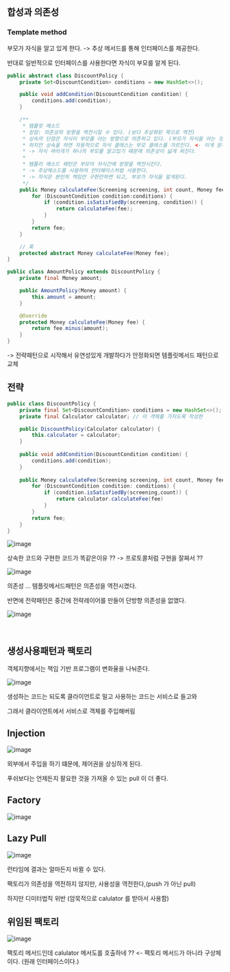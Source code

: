 ## 합성과 의존성
### Template method
부모가 자식을 알고 있게 한다. -> 추상 메서드를 통해 인터페이스를 제공한다.

반대로 일반적으로 인터페이스를 사용한다면 자식이 부모를 알게 된다.


```java
public abstract class DiscountPolicy {
    private Set<DiscountCondition> conditions = new HashSet<>();

    public void addCondition(DiscountCondition condition) {
        conditions.add(condition);
    }

    /**
     * 템플릿 메소드
     * 장점: 의존성의 방향을 역전시킬 수 있다. (보다 추상화된 쪽으로 역전)
     * 상속의 단점은 자식이 부모를 아는 방향으로 의존하고 있다. (부모가 자식을 아는 것은 다운캐스팅이다.)
     * 하지만 상속을 하면 자동적으로 자식 클래스는 부모 클래스를 가르킨다. <- 이게 문제를 일으킨다.
     * -> 자식 여러개가 하나의 부모를 알고있기 떄문에 의존성이 넓게 퍼진다.
     *
     * 템플리 메소드 패턴은 부모아 자식간에 방향을 역전시킨다.
     * -> 추상메소드를 사용하여 안터페이스처럼 사용한다.
     * -> 자식은 본인의 책임만 구현만하면 되고, 부모가 자식을 알게된다.
     */
    public Money calculateFee(Screening screening, int count, Money fee) {
        for (DiscountCondition condition:conditions) {
            if (condition.isSatisfiedBy(screening, condition)) {
                return calculateFee(fee);
            }
        }
        return fee;
    }

    // 훅
    protected abstract Money calculateFee(Money fee);
}

```


```java
public class AmountPolicy extends DiscountPolicy {
    private final Money amount;

    public AmountPolicy(Money amount) {
        this.amount = amount;
    }

    @Override
    protected Money calculateFee(Money fee) {
        return fee.minus(amount);
    }
}

```


-> 전략패턴으로 시작해서 유연성있게 개발하다가 안정화되면 템플릿메서드 패턴으로 교체


## 전략
```java
public class DiscountPolicy {
    private final Set<DiscountCondition> conditions = new HashSet<>();
    private final Calculator calculator; // 이 객체를 가지도록 작성한

    public DiscountPolicy(Calculator calculator) {
        this.calculator = calculator;
    }
    
    public void addCondition(DiscountCondition condition) {
        conditions.add(condition);
    }
    
    public Money calculateFee(Screening screening, int count, Money fee) {
        for (DiscountCondition condition: conditions) {
            if (condition.isSatisfiedBy(screening,count)) {
                return calculator.calculateFee(fee)
            }
        }
        return fee;
    }
}

```

![image](https://user-images.githubusercontent.com/60383031/212383852-f9fdccc6-5b11-4c89-b152-225cf1f99e23.png)


상속한 코드와 구현한 코드가 똑같은이유 ?? -> 프로토콜처럼 구현을 잘짜서 ??


![image](https://user-images.githubusercontent.com/60383031/212385071-ed6bc06f-8770-4381-a376-61f273016e6f.png)

의존성 ... 템플릿메서드패턴은 의존성을 역전시켰다.

반면에 전략패턴은 중간에 전략레이어를 만들어 단방향 의존성을 없앴다.


![image](https://user-images.githubusercontent.com/60383031/212387004-22a8fee0-8819-401b-9a04-eecff14987a1.png)

<br>

## 생성사용패턴과 팩토리

객체지향에서는 책임 기반 프로그램이 변화율을 나눠준다.

![image](https://user-images.githubusercontent.com/60383031/212540761-92e03d86-aaed-4de0-afcd-ee31201e4a9f.png)

생성하는 코드는 되도록 클라이언트로 밀고 사용하는 코드는 서비스로 들고와 

그래서 클라이언트에서 서비스로 객체를 주입해버림


## Injection
![image](https://user-images.githubusercontent.com/60383031/212541043-0d3e3616-c19e-4aec-8c0a-b4b2073eb3b6.png)


외부에서 주입을 하기 떄문에, 제어권을 상싱하게 된다. 

푸쉬보다는 언제든지 팔요한 것을 가져올 수 있는 pull 이 더 좋다.

## Factory
![image](https://user-images.githubusercontent.com/60383031/212544488-1b5680fb-1f96-404d-85e8-47ba62a81525.png)


## Lazy Pull
![image](https://user-images.githubusercontent.com/60383031/212544641-fc260a33-897b-4ed2-8985-a8505622bedb.png)

런타임에 결과는 얼마든지 바뀔 수 있다.

팩토리가 의존성을 역전하지 않지만, 사용성을 역전한다,(push 가 아닌 pull) 

하지만 디미터법칙 위반 (암묵적으로 calulator 를 받아서 사용함)


## 위임된 팩토리
![image](https://user-images.githubusercontent.com/60383031/212545046-e60629f0-473e-4f1a-ace2-23cee0a1db38.png)

팩토리 메서드인데 calulator 메서도를 호출하네 ?? <- 팩토리 메서드가 아니라 구상체이다. (원래 인터페이스이다.)

## 








